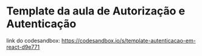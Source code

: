 # Template da aula de Autorização e Autenticação

link do codesandbox: https://codesandbox.io/s/template-autenticacao-em-react-d9e771

